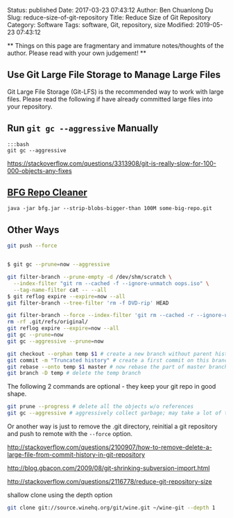 Status: published
Date: 2017-03-23 07:43:12
Author: Ben Chuanlong Du
Slug: reduce-size-of-git-repository
Title: Reduce Size of Git Repository
Category: Software
Tags: software, Git, repository, size
Modified: 2019-05-23 07:43:12

**
Things on this page are
fragmentary and immature notes/thoughts of the author.
Please read with your own judgement!
**

## Use Git Large File Storage to Manage Large Files

Git Large File Storage (Git-LFS) is the recommended way to work with large files.
Please read the following if have already committed large files into your repository.

## Run `git gc --aggressive` Manually 
    
    :::bash
    git gc --aggressive

https://stackoverflow.com/questions/3313908/git-is-really-slow-for-100-000-objects-any-fixes

## [BFG Repo Cleaner](https://rtyley.github.io/bfg-repo-cleaner/)

```
java -jar bfg.jar --strip-blobs-bigger-than 100M some-big-repo.git
```

## Other Ways

```bash
git push --force


$ git gc --prune=now --aggressive

git filter-branch --prune-empty -d /dev/shm/scratch \
  --index-filter "git rm --cached -f --ignore-unmatch oops.iso" \
  --tag-name-filter cat -- --all
$ git reflog expire --expire=now --all
git filter-branch --tree-filter 'rm -f DVD-rip' HEAD

git filter-branch --force --index-filter 'git rm --cached -r --ignore-unmatch oops.iso' --prune-empty --tag-name-filter cat -- --all
rm -rf .git/refs/original/
git reflog expire --expire=now --all
git gc --prune=now
git gc --aggressive --prune=now
```

```bash
git checkout --orphan temp $1 # create a new branch without parent history
git commit -m "Truncated history" # create a first commit on this branch
git rebase --onto temp $1 master # now rebase the part of master branch that we want to keep onto this branch
git branch -D temp # delete the temp branch
```

The following 2 commands are optional - they keep your git repo in good shape.

```bash
git prune --progress # delete all the objects w/o references
git gc --aggressive # aggressively collect garbage; may take a lot of time on large repos
```

Or another way is just to remove the .git directory, 
reinitial a git repository and push to remote with the `--force` option.

http://stackoverflow.com/questions/2100907/how-to-remove-delete-a-large-file-from-commit-history-in-git-repository

http://blog.gbacon.com/2009/08/git-shrinking-subversion-import.html

http://stackoverflow.com/questions/2116778/reduce-git-repository-size

shallow clone using the depth option
```bash
git clone git://source.winehq.org/git/wine.git ~/wine-git --depth 1
```
